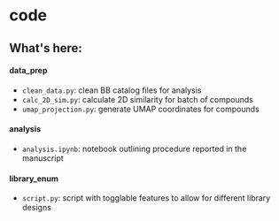 # code

## What's here:
#### data_prep
- `clean_data.py`: clean BB catalog files for analysis
- `calc_2D_sim.py`: calculate 2D similarity for batch of compounds
- `umap_projection.py`: generate UMAP coordinates for compounds

#### analysis
- `analysis.ipynb`: notebook outlining procedure reported in the manuscript 

#### library_enum
- `script.py`: script with togglable features to allow for different library designs
